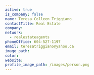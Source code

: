```yaml
---
active: true
is_company: false
name: Teresa Colleen Triggiano
contactTitle: Real Estate
company:
network:
  - realestateagents
phoneOffice: 604-527-1197
email: teresatriggiano@yahoo.ca
image_path:
color:
website:
profile_image_path: /images/person.png
---
```

